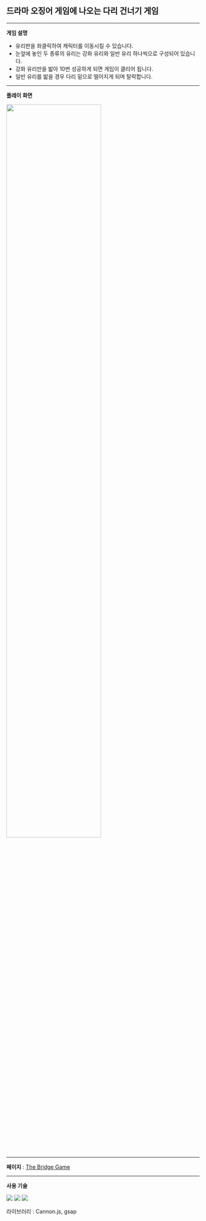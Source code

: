 ## 드라마 오징어 게임에 나오는 다리 건너기 게임

---

**게임 설명**
- 유리판을 좌클릭하여 캐릭터를 이동시킬 수 있습니다.
- 눈앞에 놓인 두 종류의 유리는 강화 유리와 일반 유리 하나씩으로 구성되어 있습니다.
- 강화 유리만을 밟아 10번 성공하게 되면 게임이 클리어 됩니다.
- 일반 유리를 밟을 경우 다리 밑으로 떨어지게 되며 탈락합니다.

---

**플레이 화면**

<img src="https://github.com/user-attachments/assets/b2035492-6a6d-463d-ba21-63a0ee96a601" width="70%">

---

**페이지** : [The Bridge Game](https://bridge-game.netlify.app/)

---

**사용 기술**

<img src="https://img.shields.io/badge/javascript-%23F7DF1E.svg?&style=flat-square&logo=javascript&logoColor=black" /> <img src="https://img.shields.io/badge/three.js-%23000000.svg?&style=flat-square&logo=three.js&logoColor=white" /> <img src="https://img.shields.io/badge/blender-%23F5792A.svg?&style=flat-square&logo=blender&logoColor=white" />

라이브러리 :  Cannon.js, gsap
